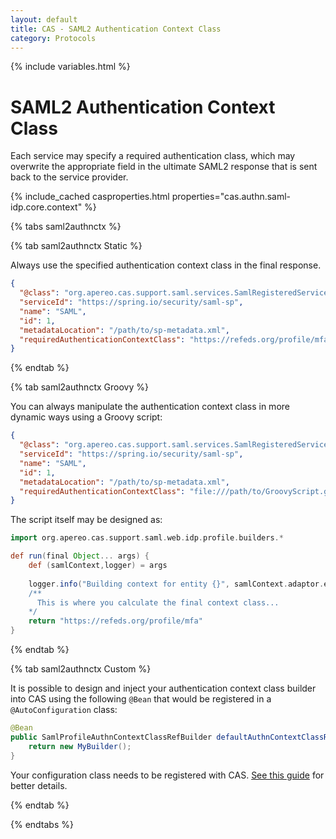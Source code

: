 ```yaml
---
layout: default
title: CAS - SAML2 Authentication Context Class
category: Protocols
---
```

{% include variables.html %}

# SAML2 Authentication Context Class

Each service may specify a required authentication class, which may overwrite the 
appropriate field in the ultimate SAML2 response that is sent back to the service provider. 

{% include_cached casproperties.html properties="cas.authn.saml-idp.core.context" %}

{% tabs saml2authnctx %}

{% tab saml2authnctx Static %}
     
Always use the specified authentication context class in the final response.

```json
{
  "@class": "org.apereo.cas.support.saml.services.SamlRegisteredService",
  "serviceId": "https://spring.io/security/saml-sp",
  "name": "SAML",
  "id": 1,
  "metadataLocation": "/path/to/sp-metadata.xml",
  "requiredAuthenticationContextClass": "https://refeds.org/profile/mfa",
}
```

{% endtab %}

{% tab saml2authnctx Groovy %}

You can always manipulate the authentication context class in more dynamic ways using a Groovy script:

```json
{
  "@class": "org.apereo.cas.support.saml.services.SamlRegisteredService",
  "serviceId": "https://spring.io/security/saml-sp",
  "name": "SAML",
  "id": 1,
  "metadataLocation": "/path/to/sp-metadata.xml",
  "requiredAuthenticationContextClass": "file:///path/to/GroovyScript.groovy",
}
```

The script itself may be designed as:

```groovy
import org.apereo.cas.support.saml.web.idp.profile.builders.*

def run(final Object... args) {
    def (samlContext,logger) = args
    
    logger.info("Building context for entity {}", samlContext.adaptor.entityId)
    /**
      This is where you calculate the final context class...
    */
    return "https://refeds.org/profile/mfa"
}
```

{% endtab %}

{% tab saml2authnctx Custom %}

It is possible to design and inject your authentication context class builder
into CAS using the following `@Bean` that would be registered in a `@AutoConfiguration` class:

```java
@Bean
public SamlProfileAuthnContextClassRefBuilder defaultAuthnContextClassRefBuilder() {
    return new MyBuilder();
}
```

Your configuration class needs to be registered with 
CAS. [See this guide](../configuration/Configuration-Management-Extensions.html) for better details.

{% endtab %}

{% endtabs %}
